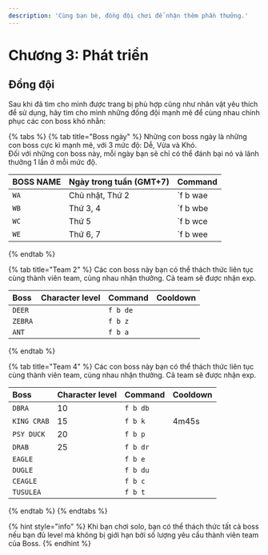 ```yaml
---
description: 'Cùng bạn bè, đồng đội chơi để nhận thêm phần thưởng.'
---
```


# Chương 3: Phát triển

## Đồng đội

Sau khi đã tìm cho mình được trang bị phù hợp cũng như nhân vật yêu thích để sử dụng, hãy tìm cho mình những đồng đội mạnh mẽ để cùng nhau chinh phục các con boss khó nhằn:

{% tabs %}
{% tab title="Boss ngày" %}
Những con boss ngày là những con boss cực kì mạnh mẽ, với 3 mức độ: Dễ, Vừa và Khó.  
Đối với những con boss này, mỗi ngày bạn sẽ chỉ có thể đánh bại nó và lãnh thưởng 1 lần ở mỗi mức độ.

| BOSS NAME | Ngày trong tuần \(GMT+7\) | Command |
| :--- | :--- | :--- |
| `WA` | Chủ nhật, Thứ 2 | `f b wae|wam|wah` |
| `WB` | Thứ 3, 4 | `f b wbe|wbm|wbh` |
| `WC` | Thứ 5 | `f b wce|wcm|wch` |
| `WE` | Thứ 6, 7 | `f b wee|wem|weh` |
{% endtab %}

{% tab title="Team 2" %}
Các con boss này bạn có thể thách thức liên tục cùng thành viên team, cùng nhau nhận thưởng. Cả team sẽ được nhận exp.

| Boss | Character level | Command | Cooldown |
| :--- | :--- | :--- | :--- |
| `DEER` |  | `f b de` |  |
| `ZEBRA` |  | `f b z` |  |
| `ANT` |  | `f b a` |  |
{% endtab %}

{% tab title="Team 4" %}
Các con boss này bạn có thể thách thức liên tục cùng thành viên team, cùng nhau nhận thưởng. Cả team sẽ được nhận exp.

| Boss | Character level | Command | Cooldown |
| :--- | :--- | :--- | :--- |
| `DBRA` | 10 | `f b db` |  |
| `KING CRAB` | 15 | `f b k` | 4m45s |
| `PSY DUCK` | 20 | `f b p` |  |
| `DRAB` | 25 | `f b dr` |  |
| `EAGLE` |  | `f b e` |  |
| `DUGLE` |  | `f b du` |  |
| `CEAGLE` |  | `f b c` |  |
| `TUSULEA` |  | `f b t` |  |
{% endtab %}
{% endtabs %}

{% hint style="info" %}
Khi bạn chơi solo, bạn có thể thách thức tất cả boss nếu bạn đủ level mà không bị giới hạn bởi số lượng yêu cầu thành viên team của Boss.
{% endhint %}


